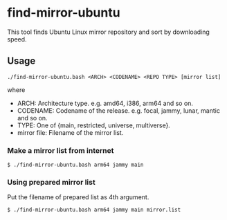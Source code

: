 # find-mirror-ubuntu

This tool finds Ubuntu Linux mirror repository and sort by downloading speed.

## Usage

    ./find-mirror-ubuntu.bash <ARCH> <CODENAME> <REPO TYPE> [mirror list]

where

- ARCH: Architecture type. e.g. amd64, i386, arm64 and so on.
- CODENAME: Codename of the release. e.g. focal, jammy, lunar, mantic and so on.
- TYPE: One of {main, restricted, universe, multiverse}.
- mirror file: Filename of the mirror list.

### Make a mirror list from internet

```console
$ ./find-mirror-ubuntu.bash arm64 jammy main
```

### Using prepared mirror list

Put the filename of prepared list as 4th argument.

```console
$ ./find-mirror-ubuntu.bash arm64 jammy main mirror.list
```

